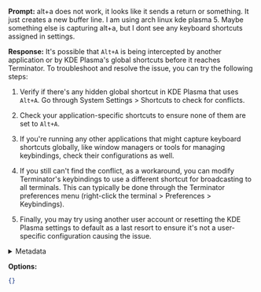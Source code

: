 **Prompt:**
alt+a does not work, it looks like it sends a return or something. It just creates a new buffer line. I am using arch linux kde plasma 5. Maybe something else is capturing alt+a, but I dont see any keyboard shortcuts assigned in settings.

**Response:**
It's possible that `Alt+A` is being intercepted by another application or by KDE Plasma's global shortcuts before it reaches Terminator. To troubleshoot and resolve the issue, you can try the following steps:

1. Verify if there's any hidden global shortcut in KDE Plasma that uses `Alt+A`. Go through System Settings > Shortcuts to check for conflicts.

2. Check your application-specific shortcuts to ensure none of them are set to `Alt+A`.

3. If you're running any other applications that might capture keyboard shortcuts globally, like window managers or tools for managing keybindings, check their configurations as well.

4. If you still can't find the conflict, as a workaround, you can modify Terminator's keybindings to use a different shortcut for broadcasting to all terminals. This can typically be done through the Terminator preferences menu (right-click the terminal > Preferences > Keybindings).

5. Finally, you may try using another user account or resetting the KDE Plasma settings to default as a last resort to ensure it's not a user-specific configuration causing the issue.

<details><summary>Metadata</summary>

- Duration: 15291 ms
- Datetime: 2024-01-10T13:19:42.417258
- Model: gpt-4-1106-preview

</details>

**Options:**
```json
{}
```

